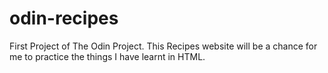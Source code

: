 # odin-recipes
First Project of The Odin Project.
This Recipes website will be a chance for me to practice the things I have learnt in HTML.

